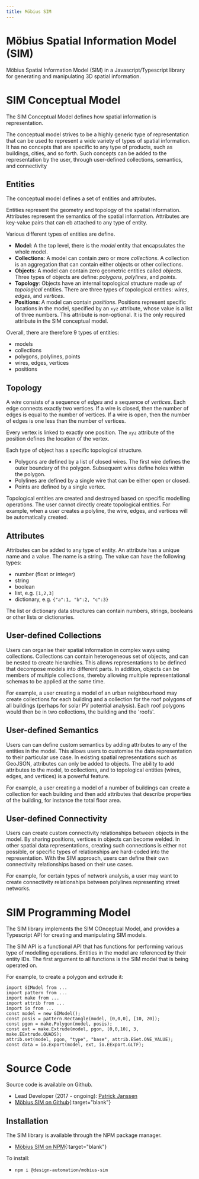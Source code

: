 ```yaml
---
title: Möbius SIM
---
```

# Möbius Spatial Information Model (SIM)

Möbius Spatial Information Model (SIM) in a Javascript/Typescript library for generating and
manipulating 3D spatial information. 

# SIM Conceptual Model

The SIM Conceptual Model defines how spatial information is representation. 

The conceptual model strives to be a highly generic type of representation that can be used to
represent a wide variety of types of spatial information. It has no concepts that are specific to
any type of products, such as buildings, cities, and so forth. Such concepts can be added to the
representation by the user, through user-defined collections, semantics, and connectivity

## Entities

The conceptual model defines a set of entities and attributes. 

Entities represent the geometry and topology of the spatial information. Attributes represent the
semantics of the spatial information. Attributes are key-value pairs that can eb attached to any
type of entity.

Various different types of entities are define. 
- __Model__: A the top level, there is the _model_ entity that encapsulates the whole model. 
- __Collections__: A model can contain zero or more _collections_. A collection is an aggregation
  that can contain either objects or other collections.
- __Objects__: A model can contain zero geometric entities called _objects_. Three types of objects
  are define: _polygons_, _polylines_, and _points_. 
- __Topology__: Objects have an internal topological structure made up of _topological_ entities.
  There are three types of topological entities: _wires_, _edges_, and _vertices_.
- __Positions__: A model can contain _positions_. Positions represent specific locations in the
  model, specified by an `xyz` attribute, whose value is a list of three numbers. This attribute is
  non-optional. It is the only required attribute in the SIM conceptual model. 

Overall, there are therefore 9 types of entities:
- models
- collections
- polygons, polylines, points 
- wires, edges, vertices 
- positions

## Topology

A _wire_ consists of a sequence of _edges_ and a sequence of _vertices_. Each edge connects exactly
two vertices. If a wire is closed, then the number of edges is equal to the number of vertices. If 
a wire is open, then the number of edges is one less than the number of vertices. 

Every vertex is linked to exactly one position. The `xyz` attribute of the position defines the
location of the vertex. 

Each type of object has a specific topological structure.  
- Polygons are defined by a list of closed wires. The first wire defines the outer boundary of the
  polygon. Subsequent wires define holes within the polygon.
- Polylines are defined by a single wire that can be either open or closed.
- Points are defined by a single vertex.

Topological entities are created and destroyed based on specific modelling operations. The user
cannot directly create topological entities. For example, when a user creates a polyline, the wire,
edges, and vertices will be automatically created.

## Attributes

Attributes can be added to any type of entity. An attribute has a unique name and a value. The name
is a string. The value can have the following types:
- number (float or integer)
- string
- boolean
- list, e.g. `[1,2,3]`
- dictionary, e.g. `{"a":1, "b":2, "c":3}`

The list or dictionary data structures can contain numbers, strings, booleans or other lists or
dictionaries. 

## User-defined Collections

Users can organise their spatial information in complex ways using collections. Collections can
contain heterogeneous set of objects, and can be nested to create hierarchies. This allows
representations to be defined that decompose models into different parts. In addition, objects can
be members of multiple collections, thereby allowing multiple representational schemas to be
applied at the same time. 

For example, a user creating a model of an urban neighbourhood may create collections for each
building and a collection for the roof polygons of all buildings (perhaps for solar PV potential
analysis). Each roof polygons would then be in two collections, the building and the 'roofs'.

## User-defined Semantics

Users can can define custom semantics by adding attributes to any of the entities in the model. This
allows users to customise the data representation to their particular use case. In existing spatial
representations such as GeoJSON, attributes can only be added to objects. The ability to add
attributes to the model, to collections, and to topological entities (wires, edges, and vertices) is
a powerful feature.

For example, a user creating a model of a number of buildings can create a collection for each
building and then add attributes that describe properties of the building, for instance the total
floor area. 

## User-defined Connectivity

Users can create custom connectivity relationships between objects in the model. By sharing
positions, vertices in objects can become welded. In other spatial data representations, creating
such connections is either not possible, or specific types of relationships are hard-coded into the
representation. With the SIM approach, users can define their own connectivity relationships based
on their use cases. 

For example, for certain types of network analysis, a user may want to create connectivity
relationships between polylines representing street networks. 

# SIM Programming Model

The SIM library implements the SIM COnceptual Model, and provides a Typescript API for creating and
manipulating SIM models.

The SIM API is a functional API that has functions for performing various type of modelling
operations. Entities in the model are referenced by their entity IDs. The first argument to all
functions is the SIM model that is being operated on.

For example, to create a polygon and extrude it:

```
import GIModel from ...
import pattern from ...
import make from ...
import attrib from ...
import io from ...
const model = new GIModel();
const posis = pattern.Rectangle(model, [0,0,0], [10, 20]);
const pgon = make.Polygon(model, posis);
const ext = make.Extrude(model, pgon, [0,0,10], 3, make.EExtrude.QUADS);
attrib.set(model, pgon, "type", "base", attrib.ESet.ONE_VALUE);
const data = io.Export(model, ext, io.EExport.GLTF);
```

# Source Code

Source code is available on Github.

- Lead Developer (2017 - ongoing): [Patrick Janssen](http://patrick.janssen.name)
- [Möbius SIM on Github](https://github.com/design-automation/mobius-sim){:target="blank"}

## Installation

The SIM library is available through the NPM package manager.

- [Möbius SIM on NPM](https://www.npmjs.com/package/@design-automation/mobius-sim){:target="blank"}

To install:
 - `npm i @design-automation/mobius-sim`